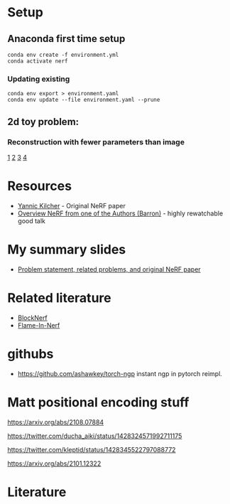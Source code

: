 # Setup

## Anaconda first time setup
```
conda env create -f environment.yml
conda activate nerf
```

### Updating existing
```
conda env export > environment.yaml
conda env update --file environment.yaml --prune
```


## 2d toy problem:
### Reconstruction with fewer parameters than image
[1](toy/output_videos/smaller_net____100percent.mp4)
[2](toy/output_videos/smaller_net____050percent.mp4)
[3](toy/output_videos/smaller_net____010percent.mp4)
[4](toy/output_videos/tiny_net____010percent_leakyReLU.mp4)



# Resources


* [Yannic Kilcher](https://www.youtube.com/watch?v=CRlN-cYFxTk) - Original NeRF paper
* [Overview NeRF from one of the Authors (Barron)](https://www.youtube.com/watch?v=HfJpQCBTqZs)  - highly rewatchable good talk


# My summary slides
* [Problem statement, related problems, and original NeRF paper](https://googlelink)


# Related literature
* [BlockNerf](https://arxiv.org/pdf/2202.05263.pdf)
* [Flame-In-Nerf](https://arxiv.org/pdf/2108.04913.pdf)

# githubs 

* https://github.com/ashawkey/torch-ngp instant ngp in pytorch reimpl.


# Matt positional encoding stuff


https://arxiv.org/abs/2108.07884

https://twitter.com/ducha_aiki/status/1428324571992711175

https://twitter.com/kleptid/status/1428345522797088772

https://arxiv.org/abs/2101.12322


# Literature
